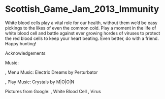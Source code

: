 Scottish_Game_Jam_2013_Immunity
===============================
White blood cells play a vital role for our health, without them we’d be easy pickings to the likes of even the
common cold. Play a moment in the life of white blood cell and battle against ever growing hordes of viruses to 
protect the red blood cells to keep your heart beating. Even better, do with a friend. Happy hunting!

Acknowledgements

Music:

, Menu Music: Electric Dreams by Perturbator 

, Play Music: Crystals by M|O|O|N

Pictures from Google:
, White Blood Cell
, Virus
